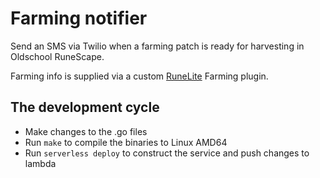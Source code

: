 # Farming notifier

Send an SMS via Twilio when a farming patch is ready for harvesting in Oldschool RuneScape.


Farming info is supplied via a custom [RuneLite](https://github.com/runelite/runelite) Farming plugin.

The development cycle
---------------------

* Make changes to the .go files
* Run `make` to compile the binaries to Linux AMD64
* Run `serverless deploy` to construct the service and push changes to lambda
